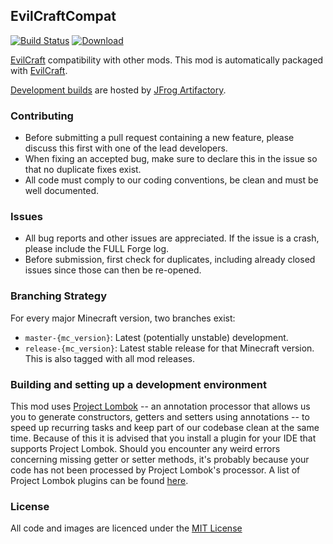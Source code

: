 ## EvilCraftCompat

[![Build Status](https://github.com/CyclopsMC/EvilCraft-Compat/workflows/CI/badge.svg)](https://github.com/CyclopsMC/EvilCraft-Compat/actions?query=workflow%3ACI)
[![Download](https://img.shields.io/maven-metadata/v/https/oss.jfrog.org/artifactory/simple/libs-release/org/cyclops/evilcraftcompat/EvilCraftCompat/maven-metadata.xml.svg) ](https://oss.jfrog.org/artifactory/simple/libs-release/org/cyclops/evilcraftcompat/EvilCraftCompat/)

[EvilCraft](https://github.com/CyclopsMC/EvilCraft) compatibility with other mods.
This mod is automatically packaged with [EvilCraft](https://github.com/CyclopsMC/EvilCraft).

[Development builds](https://oss.jfrog.org/artifactory/simple/libs-release/org/cyclops/evilcraftcompat/EvilCraftCompat/) are hosted by [JFrog Artifactory](https://www.jfrog.com/artifactory/).

### Contributing
* Before submitting a pull request containing a new feature, please discuss this first with one of the lead developers.
* When fixing an accepted bug, make sure to declare this in the issue so that no duplicate fixes exist.
* All code must comply to our coding conventions, be clean and must be well documented.

### Issues
* All bug reports and other issues are appreciated. If the issue is a crash, please include the FULL Forge log.
* Before submission, first check for duplicates, including already closed issues since those can then be re-opened.

### Branching Strategy

For every major Minecraft version, two branches exist:

* `master-{mc_version}`: Latest (potentially unstable) development.
* `release-{mc_version}`: Latest stable release for that Minecraft version. This is also tagged with all mod releases.

### Building and setting up a development environment

This mod uses [Project Lombok](http://projectlombok.org/) -- an annotation processor that allows us you to generate constructors, getters and setters using annotations -- to speed up recurring tasks and keep part of our codebase clean at the same time. Because of this it is advised that you install a plugin for your IDE that supports Project Lombok. Should you encounter any weird errors concerning missing getter or setter methods, it's probably because your code has not been processed by Project Lombok's processor. A list of Project Lombok plugins can be found [here](http://projectlombok.org/download.htm).

### License
All code and images are licenced under the [MIT License](https://github.com/CyclopsMC/EvilCraft-Compat/blob/master-1.8/LICENSE.txt)
